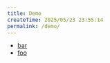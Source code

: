 ```yaml
---
title: Demo
createTime: 2025/05/23 23:55:14
permalink: /demo/
---
```


- [bar](./bar.md)
- [foo](./foo.md)
